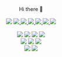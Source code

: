 <div align="center">
Hi there 👋
</div>
<br>

<!--
**xodn234/xodn234** is a ✨ _special_ ✨ repository because its `README.md` (this file) appears on your GitHub profile.

Here are some ideas to get you started:

- 🔭 I’m currently working on ...
- 🌱 I’m currently learning ...
- 👯 I’m looking to collaborate on ...
- 🤔 I’m looking for help with ...
- 💬 Ask me about ...
- 📫 How to reach me: ...
- 😄 Pronouns: ...
- ⚡ Fun fact: ...
-->


<!-- https://shields.io/
https://simpleicons.org/?q=visual%20st -->

<div align="center">
<a href="https://hits.seeyoufarm.com"><img src="https://hits.seeyoufarm.com/api/count/incr/badge.svg?url=https%3A%2F%2Fgithub.com%2Fxodn234&count_bg=%23030303&title_bg=%23A93535&icon=&icon_color=%23E7E7E7&title=hits&edge_flat=false"/></a>
  
  <a href="https://fabulous-crawdad-ec8.notion.site/Data-Scientist-cd814b3efebb4fee90eff04b55f4951c">
  <img src="https://img.shields.io/badge/DS_Resume-a8b9cc?style=plastic&logo=Notion&logoColor=black"/>

  <a href="https://www.notion.so/Data-Engineer-6c58be5e9b41468aa2ae8d017b5eec42">
  <img src="https://img.shields.io/badge/DE_Resume-a8b9cc?style=plastic&logo=Notion&logoColor=black"/>
    
  <a href="https://github.com/xodn234/naver_resume/blob/main/README.md">
  <img src="https://img.shields.io/badge/NAVERResume-a8b9cc?style=plastic&logo=Notion&logoColor=black"/>
    
<!--   <a href="https://fabulous-crawdad-ec8.notion.site/Data-Scientist-cd814b3efebb4fee90eff04b55f4951c">
  <img src="https://img.shields.io/badge/Resume-a8b9cc?style=plastic&logo=Notion&logoColor=black"/> -->
  
<!--   <a href="https://github.com/xodn234">
  <img src="https://img.shields.io/badge/GitHub-181717?style=plastic&logo=GitHub&logoColor=black"/> -->
</a>
<a href="https://velog.io/@xodn234">
  <img src="https://img.shields.io/badge/Velog-20c997?style=plastic&logo=Velog&logoColor=black"/>
</a>
<a href="mailto:xodn234@gmail.com">
  <img src="https://img.shields.io/badge/Gmail-ea4335?style=plastic&logo=Gmail&logoColor=black"/>
</a>
<a href="mailto:xodn234@naver.com">
  <img src="https://img.shields.io/badge/Naver-03C75A?style=plastic&logo=Naver&logoColor=black"/>
</a>
</div>

<br>
  
<div align="center">
<img src="https://img.shields.io/badge/Python-3776ab?style=plastic&logo=Python&logoColor=black"/> 
<!-- <img src="https://img.shields.io/badge/pandas-150458?style=plastic&logo=pandas&logoColor=black"/> 
<img src="https://img.shields.io/badge/NumPy-013243?style=plastic&logo=NumPy&logoColor=black"/> 
<img src="https://img.shields.io/badge/Plotly-3f4f75?style=plastic&logo=Plotly&logoColor=black"/>  -->
<img src="https://img.shields.io/badge/scikit-learn-f7931e?style=plastic&logo=scikit-learn&logoColor=black"/> 
<img src="https://img.shields.io/badge/TensorFlow-ff6f00?style=plastic&logo=TensorFlow&logoColor=black"/> 
<img src="https://img.shields.io/badge/Keras-d00000?style=plastic&logo=Keras&logoColor=black"/>
<!-- <img src="https://img.shields.io/badge/C-a8b9cc?style=plastic&logo=C&logoColor=black"/>  -->
</div>


<!-- <div align="center">
<img src="https://img.shields.io/badge/Google Colab-f9ab00?style=plastic&logo=Google Colab&logoColor=black"/>  
<img src="https://img.shields.io/badge/Jupyter-f37626?style=plastic&logo=Jupyter&logoColor=black"/> 
<img src="https://img.shields.io/badge/Visual Studio Code-004acc?style=plastic&logo=Visual Studio Code&logoColor=black"/>
<img src="https://img.shields.io/badge/Visual Studio-5c2d91?style=plastic&logo=Visual Studio&logoColor=black"/> 
<img src="https://img.shields.io/badge/Anaconda-44a833?style=plastic&logo=Anaconda&logoColor=black"/> 
<img src="https://img.shields.io/badge/Docker-2496ed?style=plastic&logo=Docker&logoColor=black"/>
<img src="https://img.shields.io/badge/Git-f05032?style=plastic&logo=Git&logoColor=black"/>
</div> -->


<div align="center">
<img src="https://img.shields.io/badge/SQLite-003b57?style=plastic&logo=SQLite&logoColor=black"/> 
<img src="https://img.shields.io/badge/PostgreSQL-4169e1?style=plastic&logo=PostgreSQL&logoColor=black"/>
<img src="https://img.shields.io/badge/MongoDB-47a248?style=plastic&logo=MongoDB&logoColor=black"/>
</div>


<div align="center">
<img src="https://img.shields.io/badge/Flask-000000?style=plastic&logo=Flask&logoColor=black"/> 
<img src="https://img.shields.io/badge/Heroku-430098?style=plastic&logo=Heroku&logoColor=black"/>
<!-- <img src="https://img.shields.io/badge/Metabase-509ee3?style=plastic&logo=Metabase&logoColor=black"/> -->
</div>
<br>


<!-- ![Solved.ac 프로필](http://mazassumnida.wtf/api/v2/generate_badge?boj=xodn234) 
![Top Langs](https://github-readme-stats.vercel.app/api/top-langs/?username=xodn234&layout=compact&theme=tokyonight) -->

  <!-- ![Anurag's github stats](https://github-readme-stats.vercel.app/api?username=xodn234&show_icons=true&theme=tokyonight) -->
<br>

  
  

